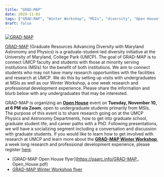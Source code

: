 ```yaml
---
title: "GRAD-MAP"
date: 2020-11-03
tags: ["GRAD-MAP", "Winter Workshop", "MSIs", "diversity", "Open House"]
draft: false
---
```

[![GRAD-MAP](https://paarc.info/grad_map.webp#center)](https://www.umdgradmap.org/)

[GRAD-MAP](https://www.umdgradmap.org/) (Graduate Resources Advancing Diversity with Maryland Astronomy and Physics) is a graduate-student-led diversity initiative at the University of Maryland, College Park (UMCP). The goal of GRAD-MAP is to connect UMCP faculty and students with those at minority serving institutions (MSIs) for the benefit of both institutions. We aim to connect students who may not have many research opportunities with the facilities and research at UMCP. We do this by setting up visits with undergraduates at MSIs as well as our Winter Workshop, a one week research and professional development experience. Please share the information and blurb below with any undergraduates that may be interested.

GRAD-MAP is organizing an **[Open House](https://www.umdgradmap.org/fall-open-house)** event on **Tuesday, November 10, at 6 PM via Zoom**, open to undergraduate students primarily from MSIs. The purpose of this event is to share research going on at the UMCP Physics and Astronomy Departments, how to get into graduate school, graduate student life, and career paths with a PhD. Following presentations, we will have a socializing segment including a conversation and discussion with graduate students. If you would like to learn how to get involved with research at UMCP and learn more about the **[GRAD-MAP Winter Workshop](https://www.umdgradmap.org/winter-workshop)**, a week long research and professional development experience, please register [here](https://forms.gle/ENZdo3BTPHz1FjcDA).

- [GRAD-MAP Open House flyer](https://paarc.info/GRAD-MAP_ Open_House.pdf)
- [GRAD-MAP Winter Workshop flyer](https://paarc.info/GRAD-MAP_Winter_Workshop.pdf)
